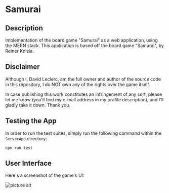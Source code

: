 # Samurai
## Description
Implementation of the board game "Samurai" as a web application, using the MERN stack. This application is based off the board game "Samurai", by Reiner Knizia.

## Disclaimer
Although I, David Leclerc, am the full owner and author of the source code in this repository, I do NOT own any of the rights over the game itself.

In case publishing this work constitutes an infringement of any sort, please let me know (you'll find my e-mail address in my profile description), and I'll gladly take it down. Thank you.

## Testing the App
In order to run the test suites, simply run the following command within the ```ServerApp``` directory:

```npm run test```

## User Interface
Here's a screenshot of the game's UI:

![picture alt](https://github.com/dleclercpro/SamuraiClient/blob/master/public/example.png)